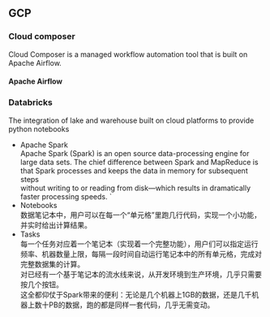 ## GCP   
### Cloud composer    
Cloud Composer is a managed workflow automation tool that is built on Apache Airflow.
#### Apache Airflow

### Databricks
The integration of lake and warehouse built on cloud platforms to provide python notebooks
- Apache Spark    
Apache Spark (Spark) is an open source data-processing engine for large data sets.
The chief difference between Spark and MapReduce is that Spark processes and keeps the data in memory for subsequent steps    
without writing to or reading from disk—which results in dramatically faster processing speeds. `
- Notebooks    
数据笔记本中，用户可以在每一个“单元格”里跑几行代码，实现一个小功能，并实时给出计算结果。
- Tasks    
每一个任务对应着一个笔记本（实现着一个完整功能），用户们可以指定运行频率、机器数量上限，每隔一段时间自动运行笔记本中的所有单元格，完成对完整数据集的计算。    
对已经有一个基于笔记本的流水线来说，从开发环境到生产环境，几乎只需要按几个按钮。   
这全都仰仗于Spark带来的便利：无论是几个机器上1GB的数据，还是几千机器上数十PB的数据，跑的都是同样一套代码，几乎无需变动。

